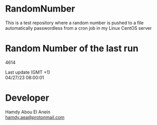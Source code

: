 # RandomNumber    
This is a test repository where a random number is pushed to a file automatically passwordless from a cron job in my Linux CentOS server    
# Random Number of the last run   
4614
      
Last update (GMT +1)    
04/27/23 08:00:01
# Developer    
Hamdy Abou El Anein   
hamdy.aea@protonmail.com
